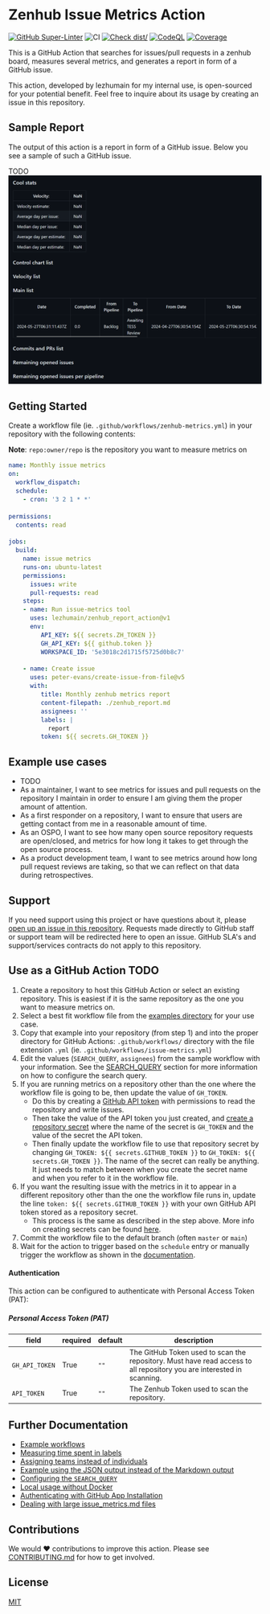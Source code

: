 # Zenhub Issue Metrics Action

[![GitHub Super-Linter](https://github.com/lezhumain/zenhub_report_action/actions/workflows/linter.yml/badge.svg)](https://github.com/super-linter/super-linter)
![CI](https://github.com/lezhumain/zenhub_report_action/actions/workflows/ci.yml/badge.svg)
[![Check dist/](https://github.com/lezhumain/zenhub_report_action/actions/workflows/check-dist.yml/badge.svg)](https://github.com/lezhumain/zenhub_report_action/actions/workflows/check-dist.yml)
[![CodeQL](https://github.com/lezhumain/zenhub_report_action/actions/workflows/codeql-analysis.yml/badge.svg)](https://github.com/lezhumain/zenhub_report_action/actions/workflows/codeql-analysis.yml)
[![Coverage](./badges/coverage.svg)](./badges/coverage.svg)

This is a GitHub Action that searches for issues/pull requests in a zenhub board, measures several metrics, and generates a report in form of a GitHub issue.

This action, developed by lezhumain for my internal use, is open-sourced for your potential benefit.
Feel free to inquire about its usage by creating an issue in this repository.

## Sample Report

The output of this action is a report in form of a GitHub issue.
Below you see a sample of such a GitHub issue.

TODO
![Sample GitHub issue created by the issue/metrics GitHub Action](docs/img/issue-metrics-sample-output.png)

## Getting Started

Create a workflow file (ie. `.github/workflows/zenhub-metrics.yml`) in your repository with the following contents:

**Note**: `repo:owner/repo` is the repository you want to measure metrics on

```yaml
name: Monthly issue metrics
on:
  workflow_dispatch:
  schedule:
    - cron: '3 2 1 * *'

permissions:
  contents: read

jobs:
  build:
    name: issue metrics
    runs-on: ubuntu-latest
    permissions:
      issues: write
      pull-requests: read
    steps:
    - name: Run issue-metrics tool
      uses: lezhumain/zenhub_report_action@v1
      env:
         API_KEY: ${{ secrets.ZH_TOKEN }}
         GH_API_KEY: ${{ github.token }}
         WORKSPACE_ID: '5e3018c2d1715f5725d0b8c7'

    - name: Create issue
      uses: peter-evans/create-issue-from-file@v5
      with:
         title: Monthly zenhub metrics report
         content-filepath: ./zenhub_report.md
         assignees: ''
         labels: |
           report
         token: ${{ secrets.GH_TOKEN }}
```

## Example use cases

- TODO
- As a maintainer, I want to see metrics for issues and pull requests on the repository I maintain in order to ensure I am giving them the proper amount of attention.
- As a first responder on a repository, I want to ensure that users are getting contact from me in a reasonable amount of time.
- As an OSPO, I want to see how many open source repository requests are open/closed, and metrics for how long it takes to get through the open source process.
- As a product development team, I want to see metrics around how long pull request reviews are taking, so that we can reflect on that data during retrospectives.

## Support

If you need support using this project or have questions about it, please [open up an issue in this repository](https://github.com/lezhumain/zenhub_report_action/issues). Requests made directly to GitHub staff or support team will be redirected here to open an issue. GitHub SLA's and support/services contracts do not apply to this repository.

## Use as a GitHub Action TODO

1. Create a repository to host this GitHub Action or select an existing repository. This is easiest if it is the same repository as the one you want to measure metrics on.
2. Select a best fit workflow file from the [examples directory](./docs/example-workflows.md) for your use case.
3. Copy that example into your repository (from step 1) and into the proper directory for GitHub Actions: `.github/workflows/` directory with the file extension `.yml` (ie. `.github/workflows/issue-metrics.yml`)
4. Edit the values (`SEARCH_QUERY`, `assignees`) from the sample workflow with your information. See the [SEARCH_QUERY](./docs/search-query.md) section for more information on how to configure the search query.
5. If you are running metrics on a repository other than the one where the workflow file is going to be, then update the value of `GH_TOKEN`.
   - Do this by creating a [GitHub API token](https://docs.github.com/en/authentication/keeping-your-account-and-data-secure/managing-your-personal-access-tokens#creating-a-personal-access-token-classic) with permissions to read the repository and write issues.
   - Then take the value of the API token you just created, and [create a repository secret](https://docs.github.com/en/actions/security-guides/encrypted-secrets) where the name of the secret is `GH_TOKEN` and the value of the secret the API token.
   - Then finally update the workflow file to use that repository secret by changing `GH_TOKEN: ${{ secrets.GITHUB_TOKEN }}` to `GH_TOKEN: ${{ secrets.GH_TOKEN }}`. The name of the secret can really be anything. It just needs to match between when you create the secret name and when you refer to it in the workflow file.
6. If you want the resulting issue with the metrics in it to appear in a different repository other than the one the workflow file runs in, update the line `token: ${{ secrets.GITHUB_TOKEN }}` with your own GitHub API token stored as a repository secret.
   - This process is the same as described in the step above. More info on creating secrets can be found [here](https://docs.github.com/en/actions/security-guides/encrypted-secrets).
7. Commit the workflow file to the default branch (often `master` or `main`)
8. Wait for the action to trigger based on the `schedule` entry or manually trigger the workflow as shown in the [documentation](https://docs.github.com/en/actions/using-workflows/manually-running-a-workflow).

#### Authentication

This action can be configured to authenticate with Personal Access Token (PAT):

##### Personal Access Token (PAT)

| field          | required | default | description                                                                                                           |
|----------------|----------|---------|-----------------------------------------------------------------------------------------------------------------------|
| `GH_API_TOKEN` | True     | `""`    | The GitHub Token used to scan the repository. Must have read access to all repository you are interested in scanning. |
| `API_TOKEN`    | True     | `""`    | The Zenhub Token used to scan the repository.                                                                         |

## Further Documentation

- [Example workflows](./docs/example-workflows.md)
- [Measuring time spent in labels](./docs/measure-time.md)
- [Assigning teams instead of individuals](./docs/assign-team-instead-of-individual.md)
- [Example using the JSON output instead of the Markdown output](./docs/example-using-json-instead-markdown-output.md)
- [Configuring the `SEARCH_QUERY`](./docs/search-query.md)
- [Local usage without Docker](./docs/local-usage-without-docker.md)
- [Authenticating with GitHub App Installation](./docs/authenticating-with-github-app-installation.md)
- [Dealing with large issue_metrics.md files](./docs/dealing-with-large-issue-metrics.md)

## Contributions

We would ❤️ contributions to improve this action. Please see [CONTRIBUTING.md](./CONTRIBUTING.md) for how to get involved.

## License

[MIT](LICENSE)
